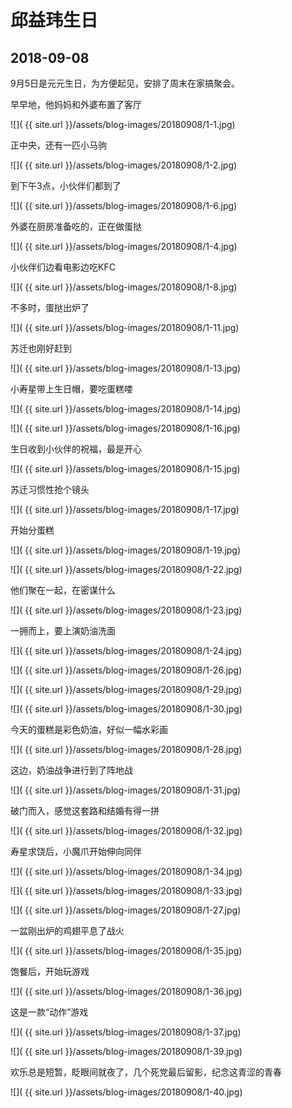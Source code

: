 邱益玮生日
===========

2018-09-08
-----------

9月5日是元元生日，为方便起见，安排了周末在家搞聚会。

早早地，他妈妈和外婆布置了客厅

![]( {{ site.url }}/assets/blog-images/20180908/1-1.jpg)

正中央，还有一匹小马驹

![]( {{ site.url }}/assets/blog-images/20180908/1-2.jpg)

到下午3点，小伙伴们都到了

![]( {{ site.url }}/assets/blog-images/20180908/1-6.jpg)

外婆在厨房准备吃的，正在做蛋挞

![]( {{ site.url }}/assets/blog-images/20180908/1-4.jpg)

小伙伴们边看电影边吃KFC

![]( {{ site.url }}/assets/blog-images/20180908/1-8.jpg)

不多时，蛋挞出炉了

![]( {{ site.url }}/assets/blog-images/20180908/1-11.jpg)

苏迁也刚好赶到

![]( {{ site.url }}/assets/blog-images/20180908/1-13.jpg)

小寿星带上生日帽，要吃蛋糕喽

![]( {{ site.url }}/assets/blog-images/20180908/1-14.jpg)

![]( {{ site.url }}/assets/blog-images/20180908/1-16.jpg)

生日收到小伙伴的祝福，最是开心

![]( {{ site.url }}/assets/blog-images/20180908/1-15.jpg)

苏迁习惯性抢个镜头

![]( {{ site.url }}/assets/blog-images/20180908/1-17.jpg)

开始分蛋糕

![]( {{ site.url }}/assets/blog-images/20180908/1-19.jpg)

![]( {{ site.url }}/assets/blog-images/20180908/1-22.jpg)

他们聚在一起，在密谋什么

![]( {{ site.url }}/assets/blog-images/20180908/1-23.jpg)

一拥而上，要上演奶油洗面

![]( {{ site.url }}/assets/blog-images/20180908/1-24.jpg)

![]( {{ site.url }}/assets/blog-images/20180908/1-26.jpg)

![]( {{ site.url }}/assets/blog-images/20180908/1-29.jpg)

![]( {{ site.url }}/assets/blog-images/20180908/1-30.jpg)

今天的蛋糕是彩色奶油，好似一幅水彩画

![]( {{ site.url }}/assets/blog-images/20180908/1-28.jpg)

这边，奶油战争进行到了阵地战

![]( {{ site.url }}/assets/blog-images/20180908/1-31.jpg)

破门而入，感觉这套路和结婚有得一拼

![]( {{ site.url }}/assets/blog-images/20180908/1-32.jpg)

寿星求饶后，小魔爪开始伸向同伴

![]( {{ site.url }}/assets/blog-images/20180908/1-34.jpg)

![]( {{ site.url }}/assets/blog-images/20180908/1-33.jpg)

![]( {{ site.url }}/assets/blog-images/20180908/1-27.jpg)

一盆刚出炉的鸡翅平息了战火

![]( {{ site.url }}/assets/blog-images/20180908/1-35.jpg)

饱餐后，开始玩游戏

![]( {{ site.url }}/assets/blog-images/20180908/1-36.jpg)

这是一款“动作”游戏

![]( {{ site.url }}/assets/blog-images/20180908/1-37.jpg)

![]( {{ site.url }}/assets/blog-images/20180908/1-39.jpg)

欢乐总是短暂，眨眼间就夜了，几个死党最后留影，纪念这青涩的青春

![]( {{ site.url }}/assets/blog-images/20180908/1-40.jpg)
